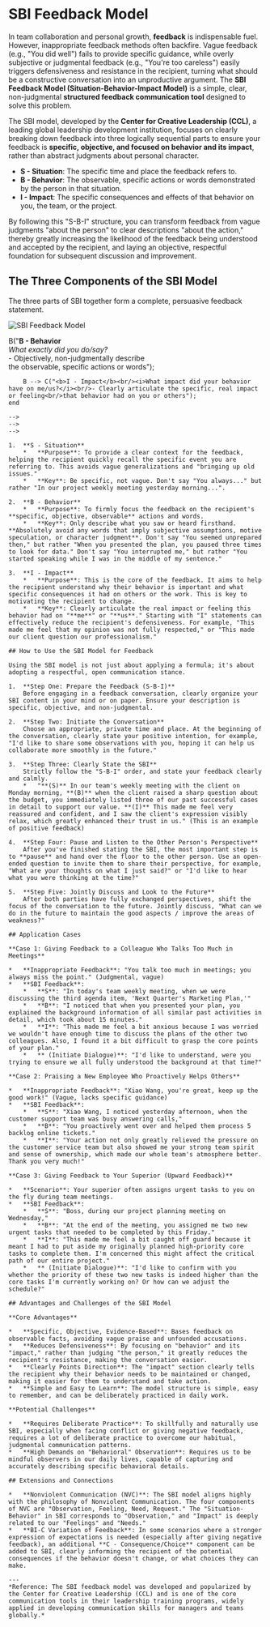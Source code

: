 # SBI Feedback Model

In team collaboration and personal growth, **feedback** is indispensable fuel. However, inappropriate feedback methods often backfire. Vague feedback (e.g., "You did well") fails to provide specific guidance, while overly subjective or judgmental feedback (e.g., "You're too careless") easily triggers defensiveness and resistance in the recipient, turning what should be a constructive conversation into an unproductive argument. The **SBI Feedback Model (Situation-Behavior-Impact Model)** is a simple, clear, non-judgmental **structured feedback communication tool** designed to solve this problem.

The SBI model, developed by the **Center for Creative Leadership (CCL)**, a leading global leadership development institution, focuses on clearly breaking down feedback into three logically sequential parts to ensure your feedback is **specific, objective, and focused on behavior and its impact**, rather than abstract judgments about personal character.

*   **S - Situation**: The specific time and place the feedback refers to.
*   **B - Behavior**: The observable, specific actions or words demonstrated by the person in that situation.
*   **I - Impact**: The specific consequences and effects of that behavior on you, the team, or the project.

By following this "S-B-I" structure, you can transform feedback from vague judgments "about the person" to clear descriptions "about the action," thereby greatly increasing the likelihood of the feedback being understood and accepted by the recipient, and laying an objective, respectful foundation for subsequent discussion and improvement.

## The Three Components of the SBI Model

The three parts of SBI together form a complete, persuasive feedback statement.

![SBI Feedback Model](./SBI-Feedback-Model-Tutorial-en-mermaid.png)

<!--
![SBI-Feedback-Model-Tutorial-en-mermaid-5dc2d672.png](./SBI-Feedback-Model-Tutorial-en-mermaid-5dc2d672.png)

<!--
![SBI-Feedback-Model-Tutorial-en-mermaid-5dc2d672.png](./SBI-Feedback-Model-Tutorial-en-mermaid-5dc2d672.png)

<!--
```mermaid
graph TD
    subgraph "Structure of the SBI Feedback Model"
        A("<b>S - Situation</b><br/><i>When and where?</i><br/>- Clearly pinpoint the specific<br/>time and scenario the feedback refers to") --> B("<b>B - Behavior</b><br/><i>What exactly did you do/say?</i><br/>- Objectively, non-judgmentally describe<br/>the observable, specific actions or words");
        B --> C("<b>I - Impact</b><br/><i>What impact did your behavior have on me/us?</i><br/>- Clearly articulate the specific, real impact or feeling<br/>that behavior had on you or others");
    end
```
-->
-->
-->

1.  **S - Situation**
    *   **Purpose**: To provide a clear context for the feedback, helping the recipient quickly recall the specific event you are referring to. This avoids vague generalizations and "bringing up old issues."
    *   **Key**: Be specific, not vague. Don't say "You always..." but rather "In our project weekly meeting yesterday morning...".

2.  **B - Behavior**
    *   **Purpose**: To firmly focus the feedback on the recipient's **specific, objective, observable** actions and words.
    *   **Key**: Only describe what you saw or heard firsthand. **Absolutely avoid any words that imply subjective assumptions, motive speculation, or character judgment**. Don't say "You seemed unprepared then," but rather "When you presented the plan, you paused three times to look for data." Don't say "You interrupted me," but rather "You started speaking while I was in the middle of my sentence."

3.  **I - Impact**
    *   **Purpose**: This is the core of the feedback. It aims to help the recipient understand why their behavior is important and what specific consequences it had on others or the work. This is key to motivating the recipient to change.
    *   **Key**: Clearly articulate the real impact or feeling this behavior had on "**me**" or "**us**." Starting with "I" statements can effectively reduce the recipient's defensiveness. For example, "This made me feel that my opinion was not fully respected," or "This made our client question our professionalism."

## How to Use the SBI Model for Feedback

Using the SBI model is not just about applying a formula; it's about adopting a respectful, open communication stance.

1.  **Step One: Prepare the Feedback (S-B-I)**
    Before engaging in a feedback conversation, clearly organize your SBI content in your mind or on paper. Ensure your description is specific, objective, and non-judgmental.

2.  **Step Two: Initiate the Conversation**
    Choose an appropriate, private time and place. At the beginning of the conversation, clearly state your positive intention, for example, "I'd like to share some observations with you, hoping it can help us collaborate more smoothly in the future."

3.  **Step Three: Clearly State the SBI**
    Strictly follow the "S-B-I" order, and state your feedback clearly and calmly.
    *   "**(S)** In our team's weekly meeting with the client on Monday morning, **(B)** when the client raised a sharp question about the budget, you immediately listed three of our past successful cases in detail to support our value. **(I)** This made me feel very reassured and confident, and I saw the client's expression visibly relax, which greatly enhanced their trust in us." (This is an example of positive feedback)

4.  **Step Four: Pause and Listen to the Other Person's Perspective**
    After you've finished stating the SBI, the most important step is to **pause** and hand over the floor to the other person. Use an open-ended question to invite them to share their perspective, for example, "What are your thoughts on what I just said?" or "I'd like to hear what you were thinking at the time?"

5.  **Step Five: Jointly Discuss and Look to the Future**
    After both parties have fully exchanged perspectives, shift the focus of the conversation to the future. Jointly discuss, "What can we do in the future to maintain the good aspects / improve the areas of weakness?"

## Application Cases

**Case 1: Giving Feedback to a Colleague Who Talks Too Much in Meetings**

*   **Inappropriate Feedback**: "You talk too much in meetings; you always miss the point." (Judgmental, vague)
*   **SBI Feedback**:
    *   **S**: "In today's team weekly meeting, when we were discussing the third agenda item, 'Next Quarter's Marketing Plan,'"
    *   **B**: "I noticed that when you presented your plan, you explained the background information of all similar past activities in detail, which took about 15 minutes."
    *   **I**: "This made me feel a bit anxious because I was worried we wouldn't have enough time to discuss the plans of the other two colleagues. Also, I found it a bit difficult to grasp the core points of your plan."
    *   ** (Initiate Dialogue)**: "I'd like to understand, were you trying to ensure we all fully understood the background at that time?"

**Case 2: Praising a New Employee Who Proactively Helps Others**

*   **Inappropriate Feedback**: "Xiao Wang, you're great, keep up the good work!" (Vague, lacks specific guidance)
*   **SBI Feedback**:
    *   **S**: "Xiao Wang, I noticed yesterday afternoon, when the customer support team was busy answering calls,"
    *   **B**: "You proactively went over and helped them process 5 backlog online tickets."
    *   **I**: "Your action not only greatly relieved the pressure on the customer service team but also showed me your strong team spirit and sense of ownership, which made our whole team's atmosphere better. Thank you very much!"

**Case 3: Giving Feedback to Your Superior (Upward Feedback)**

*   **Scenario**: Your superior often assigns urgent tasks to you on the fly during team meetings.
*   **SBI Feedback**:
    *   **S**: "Boss, during our project planning meeting on Wednesday,"
    *   **B**: "At the end of the meeting, you assigned me two new urgent tasks that needed to be completed by this Friday."
    *   **I**: "This made me feel a bit caught off guard because it meant I had to put aside my originally planned high-priority core tasks to complete them. I'm concerned this might affect the critical path of our entire project."
    *   ** (Initiate Dialogue)**: "I'd like to confirm with you whether the priority of these two new tasks is indeed higher than the core tasks I'm currently working on? Or how can we adjust the schedule?"

## Advantages and Challenges of the SBI Model

**Core Advantages**

*   **Specific, Objective, Evidence-Based**: Bases feedback on observable facts, avoiding vague praise and unfounded accusations.
*   **Reduces Defensiveness**: By focusing on "behavior" and its "impact," rather than judging "the person," it greatly reduces the recipient's resistance, making the conversation easier.
*   **Clearly Points Direction**: The "impact" section clearly tells the recipient why their behavior needs to be maintained or changed, making it easier for them to understand and take action.
*   **Simple and Easy to Learn**: The model structure is simple, easy to remember, and can be deliberately practiced in daily work.

**Potential Challenges**

*   **Requires Deliberate Practice**: To skillfully and naturally use SBI, especially when facing conflict or giving negative feedback, requires a lot of deliberate practice to overcome our habitual, judgmental communication patterns.
*   **High Demands on "Behavioral" Observation**: Requires us to be mindful observers in our daily lives, capable of capturing and accurately describing specific behavioral details.

## Extensions and Connections

*   **Nonviolent Communication (NVC)**: The SBI model aligns highly with the philosophy of Nonviolent Communication. The four components of NVC are "Observation, Feeling, Need, Request." The "Situation-Behavior" in SBI corresponds to "Observation," and "Impact" is deeply related to our "Feelings" and "Needs."
*   **BI-C Variation of Feedback**: In some scenarios where a stronger expression of expectations is needed (especially after giving negative feedback), an additional **C - Consequence/Choice** component can be added to SBI, clearly informing the recipient of the potential consequences if the behavior doesn't change, or what choices they can make.

---
*Reference: The SBI feedback model was developed and popularized by the Center for Creative Leadership (CCL) and is one of the core communication tools in their leadership training programs, widely applied in developing communication skills for managers and teams globally.*